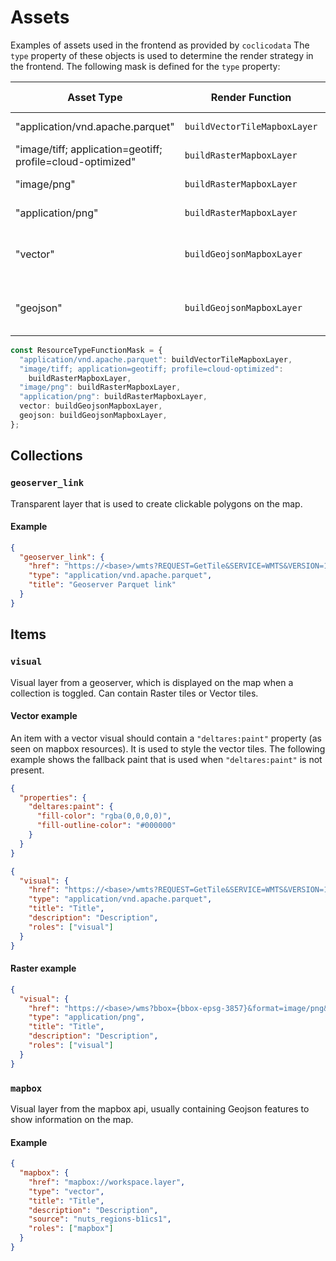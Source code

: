 # Assets

Examples of assets used in the frontend as provided by `coclicodata`
The `type` property of these objects is used to determine the render strategy in the frontend.
The following mask is defined for the `type` property:

| Asset Type                                                 | Render Function              | Output Type                        |
| ---------------------------------------------------------- | ---------------------------- | ---------------------------------- |
| "application/vnd.apache.parquet"                           | `buildVectorTileMapboxLayer` | Vector Tile Layer                  |
| "image/tiff; application=geotiff; profile=cloud-optimized" | `buildRasterMapboxLayer`     | Raster Tile Layer                  |
| "image/png"                                                | `buildRasterMapboxLayer`     | Raster Tile Layer                  |
| "application/png"                                          | `buildRasterMapboxLayer`     | Raster Tile Layer                  |
| "vector"                                                   | `buildGeojsonMapboxLayer`    | Geojson Feature (collection) Layer |
| "geojson"                                                  | `buildGeojsonMapboxLayer`    | Geojson Feature (collection) Layer |

```typescript
const ResourceTypeFunctionMask = {
  "application/vnd.apache.parquet": buildVectorTileMapboxLayer,
  "image/tiff; application=geotiff; profile=cloud-optimized":
    buildRasterMapboxLayer,
  "image/png": buildRasterMapboxLayer,
  "application/png": buildRasterMapboxLayer,
  vector: buildGeojsonMapboxLayer,
  geojson: buildGeojsonMapboxLayer,
};
```

## Collections

### `geoserver_link`

Transparent layer that is used to create clickable polygons on the map.

#### Example

```json
{
  "geoserver_link": {
    "href": "https://<base>/wmts?REQUEST=GetTile&SERVICE=WMTS&VERSION=1.0.0&LAYER=<workspace>:<layer>&STYLE=&TILEMATRIX=EPSG:900913:{z}&TILEMATRIXSET=EPSG:900913&FORMAT=application/vnd.mapbox-vector-tile&TILECOL={x}&TILEROW={y}",
    "type": "application/vnd.apache.parquet",
    "title": "Geoserver Parquet link"
  }
}
```

## Items

### `visual`

Visual layer from a geoserver, which is displayed on the map when a collection is toggled.
Can contain Raster tiles or Vector tiles.

#### Vector example

An item with a vector visual should contain a `"deltares:paint"` property (as seen on mapbox resources).
It is used to style the vector tiles.
The following example shows the fallback paint that is used when `"deltares:paint"` is not present.

```json
{
  "properties": {
    "deltares:paint": {
      "fill-color": "rgba(0,0,0,0)",
      "fill-outline-color": "#000000"
    }
  }
}
```

```json
{
  "visual": {
    "href": "https://<base>/wmts?REQUEST=GetTile&SERVICE=WMTS&VERSION=1.0.0&LAYER=<workspace>:<layer>&STYLE=&TILEMATRIX=EPSG:900913:{z}&TILEMATRIXSET=EPSG:900913&FORMAT=application/vnd.mapbox-vector-tile&TILECOL={x}&TILEROW={y}",
    "type": "application/vnd.apache.parquet",
    "title": "Title",
    "description": "Description",
    "roles": ["visual"]
  }
}
```

#### Raster example

```json
{
  "visual": {
    "href": "https://<base>/wms?bbox={bbox-epsg-3857}&format=image/png&service=WMS&version=1.1.1&request=GetMap&srs=EPSG:3857&transparent=true&width=256&height=256&layers=<workspace>:<layer>",
    "type": "application/png",
    "title": "Title",
    "description": "Description",
    "roles": ["visual"]
  }
}
```

### `mapbox`

Visual layer from the mapbox api, usually containing Geojson features to show information on the map.

#### Example

```json
{
  "mapbox": {
    "href": "mapbox://workspace.layer",
    "type": "vector",
    "title": "Title",
    "description": "Description",
    "source": "nuts_regions-b1ics1",
    "roles": ["mapbox"]
  }
}
```
